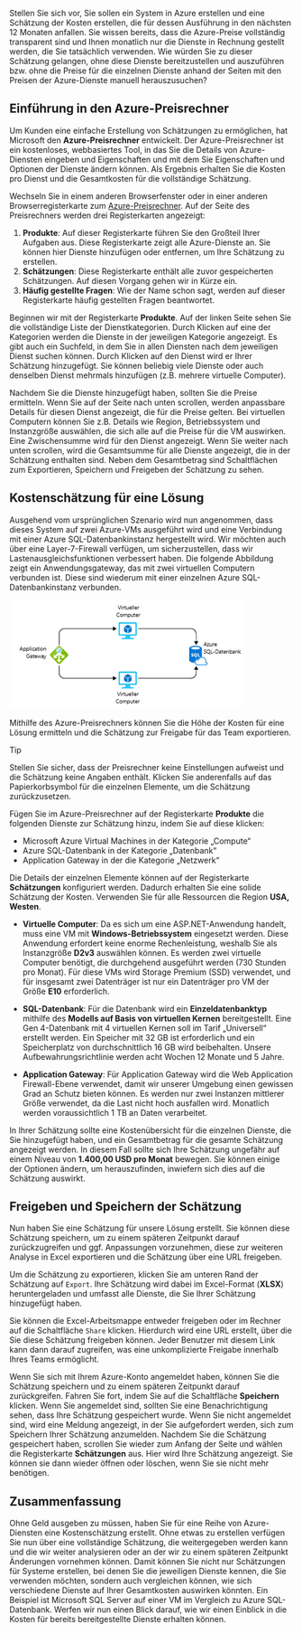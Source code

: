 Stellen Sie sich vor, Sie sollen ein System in Azure erstellen und eine Schätzung der Kosten erstellen, die für dessen Ausführung in den nächsten 12 Monaten anfallen. Sie wissen bereits, dass die Azure-Preise vollständig transparent sind und Ihnen monatlich nur die Dienste in Rechnung gestellt werden, die Sie tatsächlich verwenden. Wie würden Sie zu dieser Schätzung gelangen, ohne diese Dienste bereitzustellen und auszuführen bzw. ohne die Preise für die einzelnen Dienste anhand der Seiten mit den Preisen der Azure-Dienste manuell herauszusuchen?

## <a name="introducing-the-azure-pricing-calculator"></a>Einführung in den Azure-Preisrechner

Um Kunden eine einfache Erstellung von Schätzungen zu ermöglichen, hat Microsoft den **Azure-Preisrechner** entwickelt. Der Azure-Preisrechner ist ein kostenloses, webbasiertes Tool, in das Sie die Details von Azure-Diensten eingeben und Eigenschaften und mit dem Sie Eigenschaften und Optionen der Dienste ändern können. Als Ergebnis erhalten Sie die Kosten pro Dienst und die Gesamtkosten für die vollständige Schätzung.

Wechseln Sie in einem anderen Browserfenster oder in einer anderen Browserregisterkarte zum [Azure-Preisrechner](https://azure.microsoft.com/pricing/calculator/). Auf der Seite des Preisrechners werden drei Registerkarten angezeigt:

1. **Produkte**: Auf dieser Registerkarte führen Sie den Großteil Ihrer Aufgaben aus. Diese Registerkarte zeigt alle Azure-Dienste an. Sie können hier Dienste hinzufügen oder entfernen, um Ihre Schätzung zu erstellen.
2. **Schätzungen**: Diese Registerkarte enthält alle zuvor gespeicherten Schätzungen. Auf diesen Vorgang gehen wir in Kürze ein.
3. **Häufig gestellte Fragen**: Wie der Name schon sagt, werden auf dieser Registerkarte häufig gestellten Fragen beantwortet.

Beginnen wir mit der Registerkarte **Produkte**. Auf der linken Seite sehen Sie die vollständige Liste der Dienstkategorien. Durch Klicken auf eine der Kategorien werden die Dienste in der jeweiligen Kategorie angezeigt. Es gibt auch ein Suchfeld, in dem Sie in allen Diensten nach dem jeweiligen Dienst suchen können. Durch Klicken auf den Dienst wird er Ihrer Schätzung hinzugefügt. Sie können beliebig viele Dienste oder auch denselben Dienst mehrmals hinzufügen (z.B. mehrere virtuelle Computer).

Nachdem Sie die Dienste hinzugefügt haben, sollten Sie die Preise ermitteln. Wenn Sie auf der Seite nach unten scrollen, werden anpassbare Details für diesen Dienst angezeigt, die für die Preise gelten. Bei virtuellen Computern können Sie z.B. Details wie Region, Betriebssystem und Instanzgröße auswählen, die sich alle auf die Preise für die VM auswirken. Eine Zwischensumme wird für den Dienst angezeigt. Wenn Sie weiter nach unten scrollen, wird die Gesamtsumme für alle Dienste angezeigt, die in der Schätzung enthalten sind. Neben dem Gesamtbetrag sind Schaltflächen zum Exportieren, Speichern und Freigeben der Schätzung zu sehen.

## <a name="estimate-a-solution"></a>Kostenschätzung für eine Lösung

Ausgehend vom ursprünglichen Szenario wird nun angenommen, dass dieses System auf zwei Azure-VMs ausgeführt wird und eine Verbindung mit einer Azure SQL-Datenbankinstanz hergestellt wird. Wir möchten auch über eine Layer-7-Firewall verfügen, um sicherzustellen, dass wir Lastenausgleichsfunktionen verbessert haben. Die folgende Abbildung zeigt ein Anwendungsgateway, das mit zwei virtuellen Computern verbunden ist. Diese sind wiederum mit einer einzelnen Azure SQL-Datenbankinstanz verbunden.

![Illustration mit einer Architektur, die zur beispielhaften Kostenschätzung verwendet wird.](../media/2-estimate-costs-architecture.png)

Mithilfe des Azure-Preisrechners können Sie die Höhe der Kosten für eine Lösung ermitteln und die Schätzung zur Freigabe für das Team exportieren.

> [!TIP]
> Stellen Sie sicher, dass der Preisrechner keine Einstellungen aufweist und die Schätzung keine Angaben enthält. Klicken Sie anderenfalls auf das Papierkorbsymbol für die einzelnen Elemente, um die Schätzung zurückzusetzen.

Fügen Sie im Azure-Preisrechner auf der Registerkarte **Produkte** die folgenden Dienste zur Schätzung hinzu, indem Sie auf diese klicken:

* Microsoft Azure Virtual Machines in der Kategorie „Compute“
* Azure SQL-Datenbank in der Kategorie „Datenbank“
* Application Gateway in der die Kategorie „Netzwerk“

Die Details der einzelnen Elemente können auf der Registerkarte **Schätzungen** konfiguriert werden. Dadurch erhalten Sie eine solide Schätzung der Kosten. Verwenden Sie für alle Ressourcen die Region **USA, Westen**.

* **Virtuelle Computer**: Da es sich um eine ASP.NET-Anwendung handelt, muss eine VM mit **Windows-Betriebssystem** eingesetzt werden. Diese Anwendung erfordert keine enorme Rechenleistung, weshalb Sie als Instanzgröße **D2v3** auswählen können. Es werden zwei virtuelle Computer benötigt, die durchgehend ausgeführt werden (730 Stunden pro Monat). Für diese VMs wird Storage Premium (SSD) verwendet, und für insgesamt zwei Datenträger ist nur ein Datenträger pro VM der Größe **E10** erforderlich.

* **SQL-Datenbank**: Für die Datenbank wird ein **Einzeldatenbanktyp** mithilfe des **Modells auf Basis von virtuellen Kernen** bereitgestellt. Eine Gen 4-Datenbank mit 4 virtuellen Kernen soll im Tarif „Universell“ erstellt werden. Ein Speicher mit 32 GB ist erforderlich und ein Speicherplatz von durchschnittlich 16 GB wird beibehalten. Unsere Aufbewahrungsrichtlinie werden acht Wochen 12 Monate und 5 Jahre.

* **Application Gateway**: Für Application Gateway wird die Web Application Firewall-Ebene verwendet, damit wir unserer Umgebung einen gewissen Grad an Schutz bieten können. Es werden nur zwei Instanzen mittlerer Größe verwendet, da die Last nicht hoch ausfallen wird. Monatlich werden voraussichtlich 1 TB an Daten verarbeitet.

In Ihrer Schätzung sollte eine Kostenübersicht für die einzelnen Dienste, die Sie hinzugefügt haben, und ein Gesamtbetrag für die gesamte Schätzung angezeigt werden. In diesem Fall sollte sich Ihre Schätzung ungefähr auf einem Niveau von **1.400,00 USD pro Monat** bewegen. Sie können einige der Optionen ändern, um herauszufinden, inwiefern sich dies auf die Schätzung auswirkt.

## <a name="share-and-save-your-estimate"></a>Freigeben und Speichern der Schätzung

Nun haben Sie eine Schätzung für unsere Lösung erstellt. Sie können diese Schätzung speichern, um zu einem späteren Zeitpunkt darauf zurückzugreifen und ggf. Anpassungen vorzunehmen, diese zur weiteren Analyse in Excel exportieren und die Schätzung über eine URL freigeben.

Um die Schätzung zu exportieren, klicken Sie am unteren Rand der Schätzung auf `Export`. Ihre Schätzung wird dabei im Excel-Format (**XLSX**) heruntergeladen und umfasst alle Dienste, die Sie Ihrer Schätzung hinzugefügt haben.

Sie können die Excel-Arbeitsmappe entweder freigeben oder im Rechner auf die Schaltfläche `Share` klicken. Hierdurch wird eine URL erstellt, über die Sie diese Schätzung freigeben können. Jeder Benutzer mit diesem Link kann dann darauf zugreifen, was eine unkomplizierte Freigabe innerhalb Ihres Teams ermöglicht.

Wenn Sie sich mit Ihrem Azure-Konto angemeldet haben, können Sie die Schätzung speichern und zu einem späteren Zeitpunkt darauf zurückgreifen. Fahren Sie fort, indem Sie auf die Schaltfläche **Speichern** klicken. Wenn Sie angemeldet sind, sollten Sie eine Benachrichtigung sehen, dass Ihre Schätzung gespeichert wurde. Wenn Sie nicht angemeldet sind, wird eine Meldung angezeigt, in der Sie aufgefordert werden, sich zum Speichern Ihrer Schätzung anzumelden. Nachdem Sie die Schätzung gespeichert haben, scrollen Sie wieder zum Anfang der Seite und wählen die Registerkarte **Schätzungen** aus. Hier wird Ihre Schätzung angezeigt. Sie können sie dann wieder öffnen oder löschen, wenn Sie sie nicht mehr benötigen.

## <a name="summary"></a>Zusammenfassung

Ohne Geld ausgeben zu müssen, haben Sie für eine Reihe von Azure-Diensten eine Kostenschätzung erstellt. Ohne etwas zu erstellen verfügen Sie nun über eine vollständige Schätzung, die weitergegeben werden kann und die wir weiter analysieren oder an der wir zu einem späteren Zeitpunkt Änderungen vornehmen können. Damit können Sie nicht nur Schätzungen für Systeme erstellen, bei denen Sie die jeweiligen Dienste kennen, die Sie verwenden möchten, sondern auch vergleichen können, wie sich verschiedene Dienste auf Ihrer Gesamtkosten auswirken könnten. Ein Beispiel ist Microsoft SQL Server auf einer VM im Vergleich zu Azure SQL-Datenbank. Werfen wir nun einen Blick darauf, wie wir einen Einblick in die Kosten für bereits bereitgestellte Dienste erhalten können.
